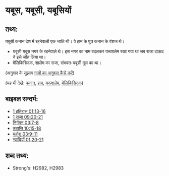 # यबूस, यबूसी, यबूसियों #

## तथ्य: ##

यबूसी कनान देश में रहनेवाली एक जाति थी। वे हाम के पुत्र कनान के वंशज थे।

* यबूसी यबूस नगर के रहनेवाले थे। इस नगर का नाम बदलकर यरूशलेम रखा गया था जब राजा दाऊद ने इसे जीत लिया था।
* मेलिकिसिदक, शालेम का राजा, संभवतः यबूसी मूल का था।

(अनुवाद के सुझाव [नामों का अनुवाद कैसे करें](rc://hi/ta/man/translate/translate-names))

(यह भी देखें: [कनान](../names/canaan.md), [हाम](../names/ham.md), [यरूशलेम](../names/jerusalem.md), [मेलिकिसिदक](../names/melchizedek.md))

## बाइबल सन्दर्भ: ##

* [1 इतिहास 01:13-16](rc://hi/tn/help/1ch/01/13)
* [1 राजा 09:20-21](rc://hi/tn/help/1ki/09/20)
* [निर्गमन 03:7-8](rc://hi/tn/help/exo/03/07)
* [उत्पत्ति 10:15-18](rc://hi/tn/help/gen/10/15)
* [यहोशू 03:9-11](rc://hi/tn/help/jos/03/09)
* [न्यायियों 01:20-21](rc://hi/tn/help/jdg/01/20)

## शब्द तथ्य: ##

* Strong's: H2982, H2983
